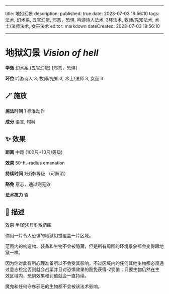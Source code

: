 
---
title: 地狱幻景
description: 
published: true
date: 2023-07-03 19:56:10
tags: 法术, 幻术系, 五官幻觉, 邪恶，恐惧, 吟游诗人法术, 3环法术, 牧师/先知法术, 术士/法师法术, 女巫法术
editor: markdown
dateCreated: 2023-07-03 19:56:10

---

# **地狱幻景** *Vision of hell*

**学派** 幻术系 (五官幻觉) \[邪恶，恐惧\] 

**环位** 吟游诗人 3, 牧师/先知 3, 术士/法师 3, 女巫 3

## 🪄 施放

**施法时间** 1 标准动作

**成分** 语言, 材料

## ✨ 效果  

**距离** 中距 (100尺+10尺/等级) 

**效果** 50-ft.-radius emanation 

**持续时间** 1分钟/等级 （可解消） 

**豁免** 意志，通过则无效

**法术抗力** 否

## 📖 描述

效果          半径50尺弥散范围

你用一片令人恐惧的地狱幻觉覆盖一片区域。

范围内的构造物、装备和生物不会被隐藏，但是所有周围的环境景象都会变得跟地狱一样。

因为你对此有所心理准备所以不会受其影响，不过区域内的任何其他生物都必须通过意志检定否则就会战栗并且对恐惧效果的豁免获得-2罚值；只要生物仍然在生效区域内，恐惧效果和罚值就会一直持续。

魔鬼和任何守序邪恶的生物都不会被该法术影响。
    